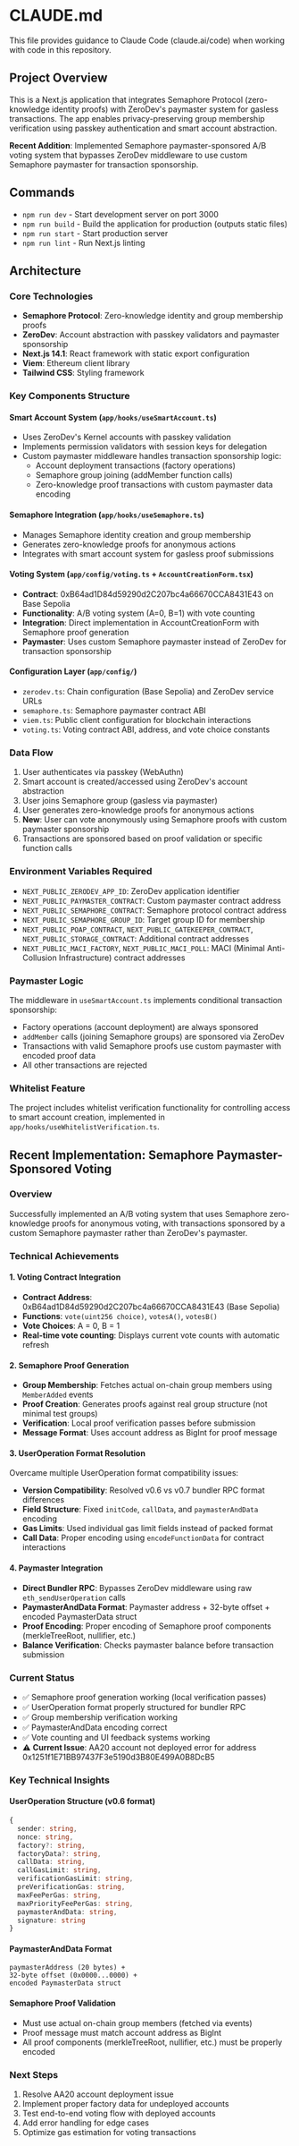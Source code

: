 # CLAUDE.md

This file provides guidance to Claude Code (claude.ai/code) when working with code in this repository.

## Project Overview

This is a Next.js application that integrates Semaphore Protocol (zero-knowledge identity proofs) with ZeroDev's paymaster system for gasless transactions. The app enables privacy-preserving group membership verification using passkey authentication and smart account abstraction.

**Recent Addition**: Implemented Semaphore paymaster-sponsored A/B voting system that bypasses ZeroDev middleware to use custom Semaphore paymaster for transaction sponsorship.

## Commands

- `npm run dev` - Start development server on port 3000
- `npm run build` - Build the application for production (outputs static files)
- `npm run start` - Start production server
- `npm run lint` - Run Next.js linting

## Architecture

### Core Technologies
- **Semaphore Protocol**: Zero-knowledge identity and group membership proofs
- **ZeroDev**: Account abstraction with passkey validators and paymaster sponsorship
- **Next.js 14.1**: React framework with static export configuration
- **Viem**: Ethereum client library
- **Tailwind CSS**: Styling framework

### Key Components Structure

#### Smart Account System (`app/hooks/useSmartAccount.ts`)
- Uses ZeroDev's Kernel accounts with passkey validation
- Implements permission validators with session keys for delegation
- Custom paymaster middleware handles transaction sponsorship logic:
  - Account deployment transactions (factory operations)
  - Semaphore group joining (addMember function calls)
  - Zero-knowledge proof transactions with custom paymaster data encoding

#### Semaphore Integration (`app/hooks/useSemaphore.ts`)
- Manages Semaphore identity creation and group membership
- Generates zero-knowledge proofs for anonymous actions
- Integrates with smart account system for gasless proof submissions

#### Voting System (`app/config/voting.ts` + `AccountCreationForm.tsx`)
- **Contract**: 0xB64ad1D84d59290d2C207bc4a66670CCA8431E43 on Base Sepolia
- **Functionality**: A/B voting system (A=0, B=1) with vote counting
- **Integration**: Direct implementation in AccountCreationForm with Semaphore proof generation
- **Paymaster**: Uses custom Semaphore paymaster instead of ZeroDev for transaction sponsorship

#### Configuration Layer (`app/config/`)
- `zerodev.ts`: Chain configuration (Base Sepolia) and ZeroDev service URLs
- `semaphore.ts`: Semaphore paymaster contract ABI
- `viem.ts`: Public client configuration for blockchain interactions
- `voting.ts`: Voting contract ABI, address, and vote choice constants

### Data Flow
1. User authenticates via passkey (WebAuthn)
2. Smart account is created/accessed using ZeroDev's account abstraction
3. User joins Semaphore group (gasless via paymaster)
4. User generates zero-knowledge proofs for anonymous actions
5. **New**: User can vote anonymously using Semaphore proofs with custom paymaster sponsorship
6. Transactions are sponsored based on proof validation or specific function calls

### Environment Variables Required
- `NEXT_PUBLIC_ZERODEV_APP_ID`: ZeroDev application identifier
- `NEXT_PUBLIC_PAYMASTER_CONTRACT`: Custom paymaster contract address
- `NEXT_PUBLIC_SEMAPHORE_CONTRACT`: Semaphore protocol contract address
- `NEXT_PUBLIC_SEMAPHORE_GROUP_ID`: Target group ID for membership
- `NEXT_PUBLIC_POAP_CONTRACT`, `NEXT_PUBLIC_GATEKEEPER_CONTRACT`, `NEXT_PUBLIC_STORAGE_CONTRACT`: Additional contract addresses
- `NEXT_PUBLIC_MACI_FACTORY`, `NEXT_PUBLIC_MACI_POLL`: MACI (Minimal Anti-Collusion Infrastructure) contract addresses

### Paymaster Logic
The middleware in `useSmartAccount.ts` implements conditional transaction sponsorship:
- Factory operations (account deployment) are always sponsored
- `addMember` calls (joining Semaphore groups) are sponsored via ZeroDev
- Transactions with valid Semaphore proofs use custom paymaster with encoded proof data
- All other transactions are rejected

### Whitelist Feature
The project includes whitelist verification functionality for controlling access to smart account creation, implemented in `app/hooks/useWhitelistVerification.ts`.

## Recent Implementation: Semaphore Paymaster-Sponsored Voting

### Overview
Successfully implemented an A/B voting system that uses Semaphore zero-knowledge proofs for anonymous voting, with transactions sponsored by a custom Semaphore paymaster rather than ZeroDev's paymaster.

### Technical Achievements

#### 1. Voting Contract Integration
- **Contract Address**: 0xB64ad1D84d59290d2C207bc4a66670CCA8431E43 (Base Sepolia)
- **Functions**: `vote(uint256 choice)`, `votesA()`, `votesB()`
- **Vote Choices**: A = 0, B = 1
- **Real-time vote counting**: Displays current vote counts with automatic refresh

#### 2. Semaphore Proof Generation
- **Group Membership**: Fetches actual on-chain group members using `MemberAdded` events
- **Proof Creation**: Generates proofs against real group structure (not minimal test groups)
- **Verification**: Local proof verification passes before submission
- **Message Format**: Uses account address as BigInt for proof message

#### 3. UserOperation Format Resolution
Overcame multiple UserOperation format compatibility issues:
- **Version Compatibility**: Resolved v0.6 vs v0.7 bundler RPC format differences
- **Field Structure**: Fixed `initCode`, `callData`, and `paymasterAndData` encoding
- **Gas Limits**: Used individual gas limit fields instead of packed format
- **Call Data**: Proper encoding using `encodeFunctionData` for contract interactions

#### 4. Paymaster Integration
- **Direct Bundler RPC**: Bypasses ZeroDev middleware using raw `eth_sendUserOperation` calls
- **PaymasterAndData Format**: Paymaster address + 32-byte offset + encoded PaymasterData struct
- **Proof Encoding**: Proper encoding of Semaphore proof components (merkleTreeRoot, nullifier, etc.)
- **Balance Verification**: Checks paymaster balance before transaction submission

### Current Status
- ✅ Semaphore proof generation working (local verification passes)
- ✅ UserOperation format properly structured for bundler RPC
- ✅ Group membership verification working
- ✅ PaymasterAndData encoding correct
- ✅ Vote counting and UI feedback systems working
- ⚠️ **Current Issue**: AA20 account not deployed error for address 0x1251f1E71BB97437F3e5190d3B80E499A0B8DcB5

### Key Technical Insights

#### UserOperation Structure (v0.6 format)
```typescript
{
  sender: string,
  nonce: string,
  factory?: string,
  factoryData?: string,
  callData: string,
  callGasLimit: string,
  verificationGasLimit: string,
  preVerificationGas: string,
  maxFeePerGas: string,
  maxPriorityFeePerGas: string,
  paymasterAndData: string,
  signature: string
}
```

#### PaymasterAndData Format
```
paymasterAddress (20 bytes) + 
32-byte offset (0x0000...0000) + 
encoded PaymasterData struct
```

#### Semaphore Proof Validation
- Must use actual on-chain group members (fetched via events)
- Proof message must match account address as BigInt
- All proof components (merkleTreeRoot, nullifier, etc.) must be properly encoded

### Next Steps
1. Resolve AA20 account deployment issue
2. Implement proper factory data for undeployed accounts
3. Test end-to-end voting flow with deployed accounts
4. Add error handling for edge cases
5. Optimize gas estimation for voting transactions